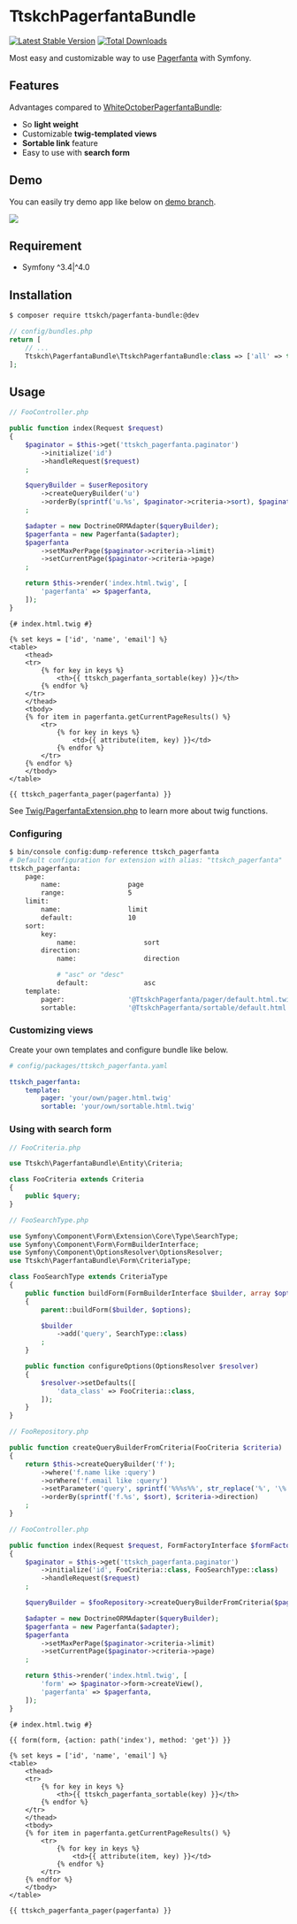 # TtskchPagerfantaBundle

[![Latest Stable Version](https://poser.pugx.org/ttskch/pagerfanta-bundle/version)](https://packagist.org/packages/ttskch/pagerfanta-bundle)
[![Total Downloads](https://poser.pugx.org/ttskch/pagerfanta-bundle/downloads)](https://packagist.org/packages/ttskch/pagerfanta-bundle)

Most easy and customizable way to use [Pagerfanta](https://github.com/whiteoctober/Pagerfanta) with Symfony.

## Features

Advantages compared to [WhiteOctoberPagerfantaBundle](https://github.com/whiteoctober/WhiteOctoberPagerfantaBundle):

* So **light weight**
* Customizable **twig-templated views**
* **Sortable link** feature
* Easy to use with **search form**

## Demo

You can easily try demo app like below on [demo branch](https://github.com/ttskch/TtskchPagerfantaBundle/tree/demo).

![](https://user-images.githubusercontent.com/4360663/35103820-61598eb2-fcaa-11e7-9622-7d16c1b242a6.png)

## Requirement

* Symfony ^3.4|^4.0

## Installation

```bash
$ composer require ttskch/pagerfanta-bundle:@dev
```

```php
// config/bundles.php
return [
    // ...
    Ttskch\PagerfantaBundle\TtskchPagerfantaBundle:class => ['all' => true],
];
```

## Usage

```php
// FooController.php

public function index(Request $request)
{
    $paginator = $this->get('ttskch_pagerfanta.paginator')
        ->initialize('id')
        ->handleRequest($request)
    ;

    $queryBuilder = $userRepository
        ->createQueryBuilder('u')
        ->orderBy(sprintf('u.%s', $paginator->criteria->sort), $paginator->criteria->direction)
    ;

    $adapter = new DoctrineORMAdapter($queryBuilder);
    $pagerfanta = new Pagerfanta($adapter);
    $pagerfanta
        ->setMaxPerPage($paginator->criteria->limit)
        ->setCurrentPage($paginator->criteria->page)
    ;

    return $this->render('index.html.twig', [
        'pagerfanta' => $pagerfanta,
    ]);
}
```

```twig
{# index.html.twig #}

{% set keys = ['id', 'name', 'email'] %}
<table>
    <thead>
    <tr>
        {% for key in keys %}
            <th>{{ ttskch_pagerfanta_sortable(key) }}</th>
        {% endfor %}
    </tr>
    </thead>
    <tbody>
    {% for item in pagerfanta.getCurrentPageResults() %}
        <tr>
            {% for key in keys %}
                <td>{{ attribute(item, key) }}</td>
            {% endfor %}
        </tr>
    {% endfor %}
    </tbody>
</table>

{{ ttskch_pagerfanta_pager(pagerfanta) }}
```

See [Twig/PagerfantaExtension.php](Twig/PagerfantaExtension.php) to learn more about twig functions.

### Configuring

```bash
$ bin/console config:dump-reference ttskch_pagerfanta
# Default configuration for extension with alias: "ttskch_pagerfanta"
ttskch_pagerfanta:
    page:
        name:                 page
        range:                5
    limit:
        name:                 limit
        default:              10
    sort:
        key:
            name:                 sort
        direction:
            name:                 direction

            # "asc" or "desc"
            default:              asc
    template:
        pager:                '@TtskchPagerfanta/pager/default.html.twig'
        sortable:             '@TtskchPagerfanta/sortable/default.html.twig'
```

### Customizing views

Create your own templates and configure bundle like below.

```yaml
# config/packages/ttskch_pagerfanta.yaml

ttskch_pagerfanta:
    template:
        pager: 'your/own/pager.html.twig'
        sortable: 'your/own/sortable.html.twig'
```

### Using with search form

```php
// FooCriteria.php

use Ttskch\PagerfantaBundle\Entity\Criteria;

class FooCriteria extends Criteria
{
    public $query;
}
```

```php
// FooSearchType.php

use Symfony\Component\Form\Extension\Core\Type\SearchType;
use Symfony\Component\Form\FormBuilderInterface;
use Symfony\Component\OptionsResolver\OptionsResolver;
use Ttskch\PagerfantaBundle\Form\CriteriaType;

class FooSearchType extends CriteriaType
{
    public function buildForm(FormBuilderInterface $builder, array $options)
    {
        parent::buildForm($builder, $options);

        $builder
            ->add('query', SearchType::class)
        ;
    }

    public function configureOptions(OptionsResolver $resolver)
    {
        $resolver->setDefaults([
            'data_class' => FooCriteria::class,
        ]);
    }
}
```

```php
// FooRepository.php

public function createQueryBuilderFromCriteria(FooCriteria $criteria)
{
    return $this->createQueryBuilder('f');
        ->where('f.name like :query')
        ->orWhere('f.email like :query')
        ->setParameter('query', sprintf('%%%s%%', str_replace('%', '\%', $query)))
        ->orderBy(sprintf('f.%s', $sort), $criteria->direction)
    ;
}
```

```php
// FooController.php

public function index(Request $request, FormFactoryInterface $formFactory, FooRepository $repository)
{
    $paginator = $this->get('ttskch_pagerfanta.paginator')
        ->initialize('id', FooCriteria::class, FooSearchType::class)
        ->handleRequest($request)
    ;

    $queryBuilder = $fooRepository->createQueryBuilderFromCriteria($paginator->criteria);

    $adapter = new DoctrineORMAdapter($queryBuilder);
    $pagerfanta = new Pagerfanta($adapter);
    $pagerfanta
        ->setMaxPerPage($paginator->criteria->limit)
        ->setCurrentPage($paginator->criteria->page)
    ;

    return $this->render('index.html.twig', [
        'form' => $paginator->form->createView(),
        'pagerfanta' => $pagerfanta,
    ]);
}
```

```twig
{# index.html.twig #}

{{ form(form, {action: path('index'), method: 'get'}) }}

{% set keys = ['id', 'name', 'email'] %}
<table>
    <thead>
    <tr>
        {% for key in keys %}
            <th>{{ ttskch_pagerfanta_sortable(key) }}</th>
        {% endfor %}
    </tr>
    </thead>
    <tbody>
    {% for item in pagerfanta.getCurrentPageResults() %}
        <tr>
            {% for key in keys %}
                <td>{{ attribute(item, key) }}</td>
            {% endfor %}
        </tr>
    {% endfor %}
    </tbody>
</table>

{{ ttskch_pagerfanta_pager(pagerfanta) }}
```
